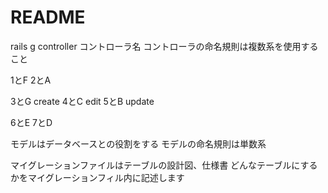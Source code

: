 # README

rails g controller コントローラ名
コントローラの命名規則は複数系を使用すること

1とF
2とA

3とG create
4とC edit
5とB update

6とE
7とD

モデルはデータベースとの役割をする
モデルの命名規則は単数系

マイグレーションファイルはテーブルの設計図、仕様書
どんなテーブルにするかをマイグレーションフィル内に記述します
